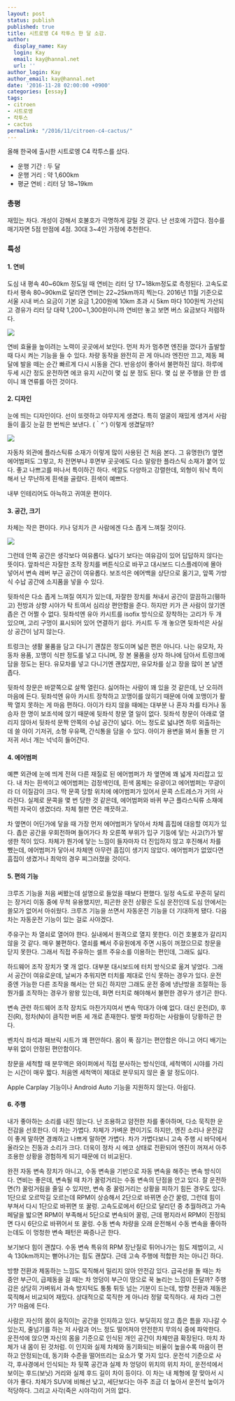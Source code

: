 ```yaml
---
layout: post
status: publish
published: true
title: 시트로엥 C4 칵투스 한 달 소감.
author:
  display_name: Kay
  login: Kay
  email: kay@hannal.net
  url: ''
author_login: Kay
author_email: kay@hannal.net
date: '2016-11-28 02:00:00 +0900'
categories: [essay]
tags:
- citroen
- 시트로엥
- 칵투스
- cactus
permalink: "/2016/11/citroen-c4-cactus/"
---
```


올해 한국에 출시한 시트로엥 C4 칵투스를 샀다.

- 운행 기간 : 두 달
- 운행 거리 : 약 1,600km
- 평균 연비 : 리터 당 18~19km

### 총평

재밌는 차다. 개성이 강해서 호불호가 극명하게 갈릴 것 같다. 난 선호에 가깝다. 점수를 매기자면 5점 만점에 4점. 30대 3~4인 가정에 추천한다.

### 특성

#### 1. 연비

도심 내 평속 40~60km 정도일 때 연비는 리터 당 17~18km정도로 측정된다. 고속도로 타서 평속 80~90km로 달리면 연비는 22~25km까지 찍는다. 2016년 11월 기준으로 서울 시내 버스 요금이 기본 요금 1,200원에 10km 초과 시 5km 마다 100원씩 가산되고 경유가 리터 당 대략 1,200~1,300원이니까 연비만 놓고 보면 버스 요금보다 저렴하다.

![](/assets/uploads/2016/11/c4-cactus-fuel-efficient.jpg)

연비 효율을 높이려는 노력이 곳곳에서 보인다. 먼저 차가 멈추면 엔진을 껐다가 출발할 때 다시 켜는 기능을 들 수 있다. 차량 동작을 완전히 끈 게 아니라 엔진만 끄고, 제동 페달에 발을 떼는 순간 빠르게 다시 시동을 건다. 반응성이 좋아서 불편하진 않다. 하루에 두세 시간 정도 운전하면 에코 유지 시간이 몇 십 분 정도 된다. 몇 십 분 주행을 안 한 셈이니 꽤 연류를 아낀 것이다.


#### 2. 디자인

눈에 띄는 디자인이다. 선이 또렷하고 야무지게 생겼다. 특히 얼굴이 재밌게 생겨서 사람들이 흘깃 눈길 한 번씩은 보낸다. (｀^´) 이렇게 생겼달까?

![](/assets/uploads/2016/11/c4-cactus-front.jpg)

자동차 외관에 플라스틱류 소재가 이렇게 많이 사용된 건 처음 본다. 그 유명한(?) 옆면 에어범퍼도 그렇고, 차 전면부나 후면부 곳곳에도 다소 말랑한 플라스틱 소재가 붙어 있다. 좋고 나쁘고를 떠나서 특이하긴 하다. 색깔도 다양하고 강렬한데, 외형이 워낙 특이해서 난 무난하게 흰색을 골랐다. 흰색이 예쁘다.

내부 인테리어도 아늑하고 귀여운 편이다.


#### 3. 공간, 크기

차체는 작은 편이다. 키나 덩치가 큰 사람에겐 다소 좁게 느껴질 것이다.

![](/assets/uploads/2016/11/c4-cactus-size.jpg)

그런데 안쪽 공간은 생각보다 여유롭다. 넓다기 보다는 여유감이 있어 답답하지 않다는 뜻이다. 앞좌석은 자잘한 조작 장치를 버튼식으로 바꾸고 대시보드 디스플레이에 몰아 넣어서 변속 레버 부근 공간이 여유롭다. 보조석은 에어백을 상단으로 옮기고, 앞쪽 가방식 수납 공간에 소지품을 넣을 수 있다.

뒷좌석은 다소 좁게 느껴질 여지가 있는데, 자잘한 장치를 쳐내서 공간이 깔끔하고(휑하고) 전방과 상향 시야가 탁 트여서 심리상 편안함을 준다. 하지만 키가 큰 사람이 앉기엔 좁은 건 어쩔 수 없다. 뒷좌석엔 유아 카시트를 isofix 방식으로 장착하는 고리가 두 개 있으며, 고리 구멍이 표시되어 있어 연결하기 쉽다. 카시트 두 개 놓으면 뒷좌석은 사실상 공간이 남지 않는다.

트렁크는 생활 물품을 담고 다니기 괜찮은 정도이며 넓은 편은 아니다. 나는 유모차, 자동차 용품, 꼬맹이 식판 정도를 넣고 다니며, 장 본 물품을 상자 하나에 담아서 트렁크에 담을 정도는 된다. 유모차를 넣고 다니기엔 괜찮지만, 유모차를 싣고 장을 많이 본 날엔 좁다.

뒷좌석 창문은 바깥쪽으로 살짝 열린다. 싫어하는 사람이 꽤 있을 것 같은데, 난 오히려 마음에 든다. 뒷좌석엔 유아 카시트 장착하고 꼬맹이를 앉히기 때문에 아예 꼬맹이가 활짝 열지 못하는 게 마음 편하다. 아이가 타지 않을 때에는 대부분 나 혼자 차를 타거나 동승자 한 명이 보조석에 앉기 때문에 뒷좌석 창문 열 일이 없다. 뒷좌석 창문이 아래로 열리지 않아서 뒷좌석 문짝 안쪽의 수납 공간이 넓다. 어느 정도로 넓냐면 하루 외출하는 데 쓸 아이 기저귀, 소형 우유팩, 간식통을 담을 수 있다. 아이가 용변을 봐서 돌돌 만 기저귀 서너 개는 넉넉히 들어간다.


#### 4. 에어범퍼

예쁜 외관에 눈에 띄게 전혀 다른 재질로 된 에어범퍼가 차 옆면에 꽤 넓게 자리잡고 있다. 내 차는 흰색이고 에어범퍼는 검정색인데, 흰색 몸체는 유광이고 에어범퍼는 무광이라 더 이질감이 크다. 딱 문콕 당할 위치에 에어범퍼가 있어서 문콕 스트레스가 거의 사라진다. 실제로 문콕을 몇 번 당한 것 같은데, 에어범퍼와 바퀴 부근 플라스틱류 소재에 찍힌 자국이 생겼더라. 차체 철판 면은 깨끗하고.

차 옆면이 어딘가에 닿을 때 가장 먼저 에어범퍼가 닿아서 차체 흠집에 대응할 여지가 있다. 좁은 공간을 우회전하며 들어가다 차 오른쪽 부위가 입구 기둥에 닿는 사고(?)가 발생한 적이 있다. 차체가 뭔가에 닿는 느낌이 들자마자 더 진입하지 않고 후진해서 차를 뺐는데, 에어범퍼가 닿아서 차체엔 아무런 흠집이 생기지 않았다. 에어범퍼가 없었다면 흠집이 생겼거나 최악의 경우 찌그러졌을 것이다.


#### 5. 편의 기능

크루즈 기능을 처음 써봤는데 설명으로 들었을 때보다 편했다. 일정 속도로 꾸준히 달리는 장거리 이동 중에 무척 유용했지만, 피곤한 운전 상황은 도심 운전인데 도심 안에서는 쓸모가 없어서 아쉬웠다. 크루즈 기능을 쓰면서 자동운전 기능을 더 기대하게 됐다. 다음 차는 자동운전 기능이 있는 걸로 사야겠다.

주유구는 차 열쇠로 열어야 한다. 실내에서 원격으로 열지 못한다. 이건 호불호가 갈리지 않을 것 같다. 매우 불편하다. 열쇠를 빼서 주유원에게 주면 시동이 꺼졌으므로 창문을 닫지 못한다. 그래서 직접 주유하는 셀프 주유소를 이용하는 편인데, 그래도 싫다.

하드웨어 조작 장치가 몇 개 없다. 대부분 대시보드에 터치 방식으로 옮겨 넣었다. 그래서 공간이 여유로운데, 날씨가 추워지면 터치를 제대로 인식 못하는 경우가 있다. 운전 중엔 가능한 다른 조작을 해서는 안 되긴 하지만 그래도 운전 중에 냉난방을 조절하는 등 뭔가를 조작하는 경우가 왕왕 있는데, 화면 터치로 해야해서 불편한 경우가 생기곤 한다.

변속 관련 하드웨어 조작 장치도 마찬가지여서 변속 막대가 아예 없다. 대신 운전(D), 후진(R), 정차(N)이 큼직한 버튼 세 개로 존재한다. 발렛 파킹하는 사람들이 당황하곤 한다.

벤치식 좌석과 패브릭 시트가 꽤 편안하다. 몸이 푹 잠기는 편안함은 아니고 어디 배기는 부위 없이 안정된 편안함이다.

창문을 세척할 때 분무액은 와이퍼에서 직접 분사하는 방식인데, 세척액이 시야를 가리는 시간이 매우 짧다. 처음엔 세척액이 제대로 분무되지 않은 줄 알 정도이다.

Apple Carplay 기능이나 Android Auto 기능을 지원하지 않는다. 아쉽다.


#### 6. 주행

내가 좋아하는 소리를 내진 않는다. 난 조용하고 얌전한 차를 좋아하며, 다소 묵직한 운전감을 선호한다. 이 차는 가볍다. 차체가 가벼운 편이기도 하지만, 엔진 소리나 운전감이 좋게 말하면 경쾌하고 나쁘게 말하면 가볍다. 차가 가볍다보니 고속 주행 시 바닥에서 올라오는 진동과 소리가 크다. 더욱이 정차 시 에코 상태로 전환되어 엔진이 꺼져서 아주 조용한 상황을 경험하게 되기 때문에 더 비교된다.

완전 자동 변속 장치가 아니고, 수동 변속을 기반으로 자동 변속을 해주는 변속 방식이다. 연비는 좋은데, 변속될 때 차가 꿀렁거리는 수동 변속의 단점을 안고 있다. 잘 운전하면(?) 꿀렁거림을 줄일 수 있지만, 변속 중 꿀렁거리는 상황을 피하기 힘든 경우도 있다. 1단으로 오르막길 오르는데 RPM이 상승해서 2단으로 바뀌면 순간 꿀렁, 그런데 힘이 부쳐서 다시 1단으로 바뀌면 또 꿀렁. 고속도로에서 6단으로 달리던 중 추월하려고 가속 페달을 밟으면 RPM이 부족해서 5단으로 변속되어 꿀렁, 근데 평지라서 RPM이 진정되면 다시 6단으로 바뀌어서 또 꿀렁. 수동 변속 차량을 오래 운전해서 수동 변속을 좋아하는데도 이 멍청한 변속 패턴은 짜증나곤 한다.

보기보다 힘이 괜찮다. 수동 변속 특유의 RPM 장난질로 튀어나가는 힘도 제법이고, 시속 130km까지는 뻗어나가는 힘도 괜찮다. 근데 고속 주행에 적합한 차는 아니긴 하다.

방향 전환과 제동하는 느낌도 묵직해서 밀리지 않아 안전감 있다. 급곡선을 돌 때는 차 중안 부근이, 급제동을 걸 때는 차 엉덩이 부근이 땅으로 꾹 눌리는 느낌이 든달까? 주행감은 상당히 가벼워서 과속 방지턱도 퉁퉁 튀듯 넘는 기분이 드는데, 방향 전환과 제동은 묵직해서 비교되어 재밌다. 상대적으로 묵직한 게 아니라 정말 묵직하다. 새 차라 그런가? 마음에 든다.

사람은 자신의 몸이 움직이는 공간을 인지하고 있다. 부딪히지 않고 좁은 틈을 지나갈 수 있는지, 줄넘기를 하는 저 사람과 어느 정도 떨어져야 안전한지 무의식 중에 파악한다. 운전석에 앉으면 자신의 몸을 기준으로 인식된 개인 공간이 차체만큼 확장된다. 마치 차체가 내 몸이 된 것처럼. 이 인지와 실제 차체와 동기화되는 비율이 높을수록 마음이 편하고 안정되는데, 동기화 수준을 떨어뜨리는 요소가 몇 가지 있다. 운전석 기준으로 사각, 후사경에서 인식되는 차 뒷쪽 공간과 실제 차 엉덩이 위치의 위치 차이, 운전석에서 보이는 후드(보닛) 거리와 실제 후드 길이 차이 등이다. 이 차는 내 체형에 잘 맞아서 시야가 좋다. 차체가 SUV에 비해선 낮고, 세단보다는 아주 조금 더 높아서 운전석 높이가 적당하다. 그리고 사각(죽은 시야각)이 거의 없다.
